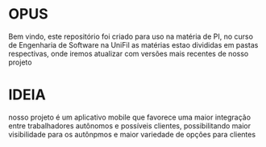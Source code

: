 # OPUS
Bem vindo,
este repositório foi criado para uso na matéria de PI, no curso de Engenharia de Software na UniFil
as matérias estao divididas em pastas respectivas, onde iremos atualizar com versões mais recentes de nosso projeto

# IDEIA
nosso projeto é um aplicativo mobile que favorece uma  maior integração entre trabalhadores autônomos e possíveis clientes, possibilitando maior visibilidade para os autônpmos e maior variedade de opçôes para clientes


